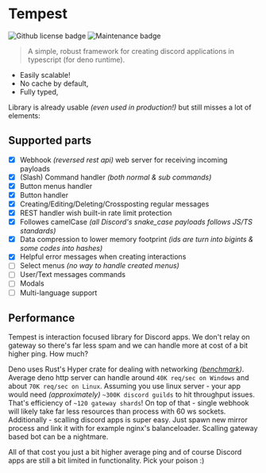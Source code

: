 # Tempest

<img alt="Github license badge" src="https://img.shields.io/github/license/Amatsagu/tempest" />
<img alt="Maintenance badge" src="https://img.shields.io/maintenance/yes/2024" />

> A simple, robust framework for creating discord applications in typescript (for deno runtime).

- Easily scalable!
- No cache by default,
- Fully typed,

Library is already usable _(even used in production!)_ but still misses a lot of elements:

## Supported parts

- [x] Webhook _(reversed rest api)_ web server for receiving incoming payloads
- [x] (Slash) Command handler _(both normal & sub commands)_
- [x] Button menus handler
- [x] Button handler
- [x] Creating/Editing/Deleting/Crossposting regular messages
- [x] REST handler wish built-in rate limit protection
- [x] Followes camelCase _(all Discord's snake_case payloads follows JS/TS standards)_
- [x] Data compression to lower memory footprint _(ids are turn into bigints & some codes into hashes)_
- [x] Helpful error messages when creating interactions
- [ ] Select menus _(no way to handle created menus)_
- [ ] User/Text messages commands
- [ ] Modals
- [ ] Multi-language support

## Performance

Tempest is interaction focused library for Discord apps. We don't relay on gateway so there's far less spam and we can
handle more at cost of a bit higher ping. How much?

Deno uses Rust's Hyper crate for dealing with networking
_([benchmark](https://deno.land/benchmarks#http-server-throughput))_. Average deno http server can handle around
`40K req/sec on Windows` and about `70K req/sec on Linux`. Assuming you use linux server - your app would need
_(approximately)_ `~300K discord guilds` to hit throughput issues. That's efficiency of `~120 gateway shards`! On top of
that - single webhook will likely take far less resources than process with 60 ws sockets. Additionally - scalling
discord apps is super easy. Just spawn new mirror process and link it with for example nginx's balanceloader. Scalling
gateway based bot can be a nightmare.

All of that cost you just a bit higher average ping and of course Discord apps are still a bit limited in functionality.
Pick your poison :)
